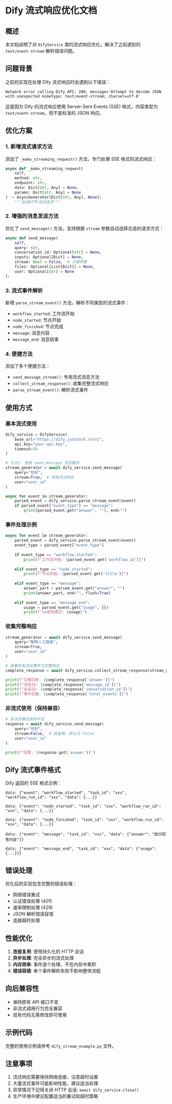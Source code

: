# Dify 流式响应优化文档

## 概述

本文档说明了对 `DifyService` 类的流式响应优化，解决了之前遇到的 `text/event-stream` 解析错误问题。

## 问题背景

之前的实现在处理 Dify 流式响应时会遇到以下错误：
```
Network error calling Dify API: 200, message='Attempt to decode JSON with unexpected mimetype: text/event-stream; charset=utf-8'
```

这是因为 Dify 的流式响应使用 Server-Sent Events (SSE) 格式，内容类型为 `text/event-stream`，而不是标准的 JSON 响应。

## 优化方案

### 1. 新增流式请求方法

添加了 `_make_streaming_request()` 方法，专门处理 SSE 格式的流式响应：

```python
async def _make_streaming_request(
    self,
    method: str,
    endpoint: str,
    data: Dict[str, Any] = None,
    params: Dict[str, Any] = None
) -> AsyncGenerator[Dict[str, Any], None]:
    """发送HTTP流式请求"""
```

### 2. 增强的消息发送方法

优化了 `send_message()` 方法，支持根据 `stream` 参数自动选择合适的请求方式：

```python
async def send_message(
    self,
    query: str,
    conversation_id: Optional[str] = None,
    inputs: Optional[Dict] = None,
    stream: bool = False,  # 关键参数
    files: Optional[List[Dict]] = None,
    user: Optional[str] = None
):
```

### 3. 流式事件解析

新增 `parse_stream_event()` 方法，解析不同类型的流式事件：

- `workflow_started`: 工作流开始
- `node_started`: 节点开始
- `node_finished`: 节点完成  
- `message`: 消息内容
- `message_end`: 消息结束

### 4. 便捷方法

添加了多个便捷方法：

- `send_message_stream()`: 专用流式消息方法
- `collect_stream_response()`: 收集完整流式响应
- `parse_stream_event()`: 解析流式事件

## 使用方式

### 基本流式使用

```python
dify_service = DifyService(
    base_url="https://dify.jototech.cn/v1",
    api_key="your-api-key",
    timeout=30
)

# 方法1: 使用 send_message 流式模式
stream_generator = await dify_service.send_message(
    query="你好",
    stream=True,  # 启用流式响应
    user="user_id"
)

async for event in stream_generator:
    parsed_event = dify_service.parse_stream_event(event)
    if parsed_event["event_type"] == "message":
        print(parsed_event.get("answer", ""), end="")
```

### 事件处理示例

```python
async for event in stream_generator:
    parsed_event = dify_service.parse_stream_event(event)
    event_type = parsed_event["event_type"]
    
    if event_type == "workflow_started":
        print(f"工作流开始: {parsed_event.get('workflow_id')}")
        
    elif event_type == "node_started":
        print(f"节点开始: {parsed_event.get('title')}")
        
    elif event_type == "message":
        answer_part = parsed_event.get("answer", "")
        print(answer_part, end="", flush=True)
        
    elif event_type == "message_end":
        usage = parsed_event.get("usage", {})
        print(f"\n使用情况: {usage}")
```

### 收集完整响应

```python
stream_generator = await dify_service.send_message(
    query="解释人工智能",
    stream=True,
    user="user_id"
)

# 收集所有流式事件为完整响应
complete_response = await dify_service.collect_stream_response(stream_generator)

print(f"完整回答: {complete_response['answer']}")
print(f"消息ID: {complete_response['message_id']}")
print(f"会话ID: {complete_response['conversation_id']}")
print(f"事件总数: {complete_response['total_events']}")
```

### 非流式使用（保持兼容）

```python
# 非流式模式保持不变
response = await dify_service.send_message(
    query="你好",
    stream=False,  # 或省略，默认为 False
    user="user_id"
)

print(f"回答: {response.get('answer')}")
```

## Dify 流式事件格式

Dify 返回的 SSE 格式示例：

```
data: {"event": "workflow_started", "task_id": "xxx", "workflow_run_id": "xxx", "data": {...}}

data: {"event": "node_started", "task_id": "xxx", "workflow_run_id": "xxx", "data": {...}}

data: {"event": "node_finished", "task_id": "xxx", "workflow_run_id": "xxx", "data": {...}}

data: {"event": "message", "task_id": "xxx", "data": {"answer": "部分回答内容"}}

data: {"event": "message_end", "task_id": "xxx", "data": {"usage": {...}}}
```

## 错误处理

优化后的实现包含完整的错误处理：

- 网络错误重试
- 认证错误处理 (401)
- 速率限制处理 (429)
- JSON 解析错误容错
- 连接超时处理

## 性能优化

1. **连接复用**: 使用持久化的 HTTP 会话
2. **异步处理**: 完全异步的流式处理
3. **内存效率**: 事件逐个处理，不在内存中累积
4. **错误容错**: 单个事件解析失败不影响整体流程

## 向后兼容性

- 保持原有 API 接口不变
- 非流式调用行为完全兼容
- 现有代码无需修改即可使用

## 示例代码

完整的使用示例请参考 `dify_stream_example.py` 文件。

## 注意事项

1. 流式响应需要保持网络连接，注意超时设置
2. 大量流式事件可能影响性能，建议适当处理
3. 异常情况下记得关闭 HTTP 会话: `await dify_service.close()`
4. 生产环境中建议配置适当的重试和超时策略
